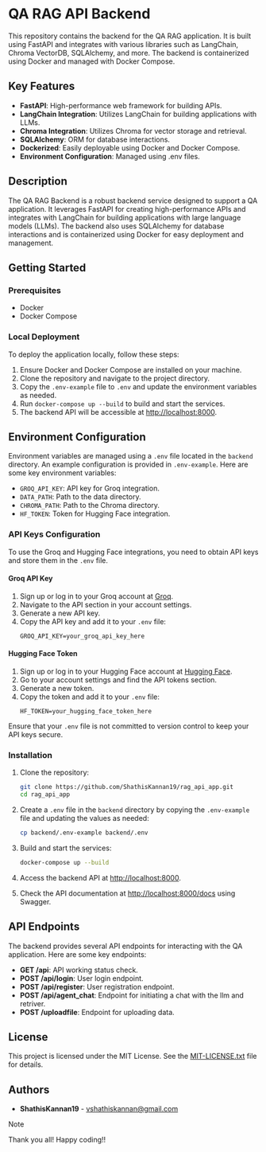 # QA RAG API Backend

This repository contains the backend for the QA RAG application. It is built using FastAPI and integrates with various libraries such as LangChain, Chroma VectorDB, SQLAlchemy, and more. The backend is containerized using Docker and managed with Docker Compose.

## Key Features

- **FastAPI**: High-performance web framework for building APIs.
- **LangChain Integration**: Utilizes LangChain for building applications with LLMs.
- **Chroma Integration**: Utilizes Chroma for vector storage and retrieval.
- **SQLAlchemy**: ORM for database interactions.
- **Dockerized**: Easily deployable using Docker and Docker Compose.
- **Environment Configuration**: Managed using .env files.

## Description

The QA RAG Backend is a robust backend service designed to support a QA application. It leverages FastAPI for creating high-performance APIs and integrates with LangChain for building applications with large language models (LLMs). The backend also uses SQLAlchemy for database interactions and is containerized using Docker for easy deployment and management.

## Getting Started

### Prerequisites

- Docker
- Docker Compose

### Local Deployment

To deploy the application locally, follow these steps:

1. Ensure Docker and Docker Compose are installed on your machine.
2. Clone the repository and navigate to the project directory.
3. Copy the `.env-example` file to `.env` and update the environment variables as needed.
4. Run `docker-compose up --build` to build and start the services.
5. The backend API will be accessible at [http://localhost:8000](http://localhost:8000).

## Environment Configuration

Environment variables are managed using a `.env` file located in the `backend` directory. An example configuration is provided in `.env-example`. Here are some key environment variables:

- `GROQ_API_KEY`: API key for Groq integration.
- `DATA_PATH`: Path to the data directory.
- `CHROMA_PATH`: Path to the Chroma directory.
- `HF_TOKEN`: Token for Hugging Face integration.

### API Keys Configuration

To use the Groq and Hugging Face integrations, you need to obtain API keys and store them in the `.env` file.

#### Groq API Key

1. Sign up or log in to your Groq account at [Groq](https://groq.com).
2. Navigate to the API section in your account settings.
3. Generate a new API key.
4. Copy the API key and add it to your `.env` file:
    ```env
    GROQ_API_KEY=your_groq_api_key_here
    ```

#### Hugging Face Token

1. Sign up or log in to your Hugging Face account at [Hugging Face](https://huggingface.co).
2. Go to your account settings and find the API tokens section.
3. Generate a new token.
4. Copy the token and add it to your `.env` file:
    ```env
    HF_TOKEN=your_hugging_face_token_here
    ```

Ensure that your `.env` file is not committed to version control to keep your API keys secure.

### Installation

1. Clone the repository:
    ```sh
    git clone https://github.com/ShathisKannan19/rag_api_app.git
    cd rag_api_app
    ```

2. Create a `.env` file in the `backend` directory by copying the `.env-example` file and updating the values as needed:
    ```sh
    cp backend/.env-example backend/.env
    ```

3. Build and start the services:
    ```sh
    docker-compose up --build
    ```

4. Access the backend API at [http://localhost:8000](http://localhost:8000).

5. Check the API documentation at [http://localhost:8000/docs](http://localhost:8000/docs) using Swagger.

## API Endpoints

The backend provides several API endpoints for interacting with the QA application. Here are some key endpoints:

- **GET /api**: API working status check.
- **POST /api/login**: User login endpoint.
- **POST /api/register**: User registration endpoint.
- **POST /api/agent_chat**: Endpoint for initiating a chat with the llm and retriver.
- **POST /uploadfile**: Endpoint for uploading data.

## License

This project is licensed under the MIT License. See the [MIT-LICENSE.txt](MIT-LICENSE.txt) file for details.

## Authors

- **ShathisKannan19** - [vshathiskannan@gmail.com](mailto:vshathiskannan@gmail.com)

> [!NOTE]  
> Thank you all! Happy coding!!